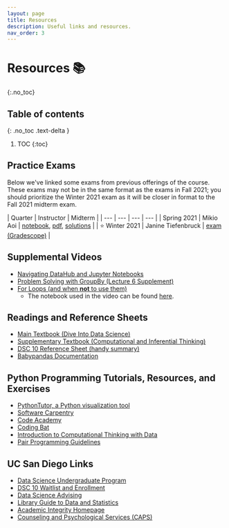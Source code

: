 ```yaml
---
layout: page
title: Resources
description: Useful links and resources.
nav_order: 3
---
```


# Resources 📚
{:.no_toc}

## Table of contents
{: .no_toc .text-delta }

1. TOC
{:toc}

## Practice Exams

Below we've linked some exams from previous offerings of the course. These exams may not be in the same format as the exams in Fall 2021; you should prioritize the Winter 2021 exam as it will be closer in format to the Fall 2021 midterm exam.

| Quarter | Instructor | Midterm |
| --- | --- | --- | --- |
| Spring 2021 | Mikio Aoi | [notebook](http://datahub.ucsd.edu/user-redirect/git-sync?repo=https://github.com/dsc-courses/dsc10-2021-fa&subPath=other/sp21_practice_exam/sp21_practice_exam_notebook.ipynb), [pdf](../resources/exams/practice_exam_S21.pdf), [solutions](../resources/exams/practice_exam_S21_solutions.pdf) |
| ⭐️ Winter 2021 | Janine Tiefenbruck | [exam (Gradescope)](https://www.gradescope.com/courses/314157/assignments/1595884/) |

## Supplemental Videos

- [Navigating DataHub and Jupyter Notebooks](https://youtu.be/Hq8VaNirDRQ)
- [Problem Solving with GroupBy (Lecture 6 Supplement)](https://youtu.be/xg7rnjWnZ48)
- [For Loops (and when **not** to use them)](https://youtu.be/BlczSBT80fU)
    - The notebook used in the video can be found [here](http://datahub.ucsd.edu/user-redirect/git-sync?repo=https://github.com/dsc-courses/dsc10-2021-fa&subPath=other/for-loops/for-loops.ipynb).

## Readings and Reference Sheets

- [Main Textbook (Dive Into Data Science)](https://eldridgejm.github.io/dive_into_data_science/front.html)
- [Supplementary Textbook (Computational and Inferential Thinking)](https://inferentialthinking.com)
- [DSC 10 Reference Sheet (handy summary)](https://drive.google.com/file/d/1mQApk9Ovdi-QVqMgnNcq5dZcWucUKoG-/view?usp=sharing)
- [Babypandas Documentation](https://babypandas.readthedocs.io/en/latest/index.html)

## Python Programming Tutorials, Resources, and Exercises
- [PythonTutor, a Python visualization tool](https://pythontutor.com/visualize.html#mode=edit)
- [Software Carpentry](https://swcarpentry.github.io/python-novice-inflammation/)
- [Code Academy](https://www.codecademy.com/learn/learn-python)
- [Coding Bat](https://codingbat.com/python)
- [Introduction to Computational Thinking with Data](http://data94.org)
- [Pair Programming Guidelines](../pair-programming)

## UC San Diego Links
- [Data Science Undergraduate Program](https://datascience.ucsd.edu/academics/undergraduate/)
- [DSC 10 Waitlist and Enrollment](https://datascience.ucsd.edu/academics/undergraduate/course-information/enrolling-in-classes/)
- [Data Science Advising](https://datascience.ucsd.edu/academics/undergraduate/advising/)
- [Library Guide to Data and Statistics](https://ucsd.libguides.com/data-statistics)
- [Academic Integrity Homepage](https://academicintegrity.ucsd.edu)
- [Counseling and Psychological Services (CAPS)](https://caps.ucsd.edu)
